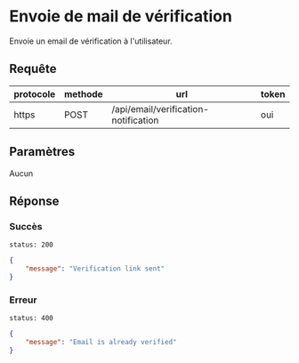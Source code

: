 # Envoie de mail de vérification

Envoie un email de vérification à l'utilisateur.

## Requête

| protocole | methode | url                                  | token |
| --------- | ------- | ------------------------------------ | ----- |
| https     | POST    | /api/email/verification-notification | oui   |

## Paramètres

Aucun

## Réponse

### Succès

`status: 200`

```json
{
    "message": "Verification link sent"
}
```

### Erreur

`status: 400`

```json
{
    "message": "Email is already verified"
}
```
